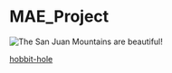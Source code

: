 # MAE_Project
![The San Juan Mountains are beautiful!](/HusseinBaraja/MAE_Project/blob/master/app/src/main/res/drawable/graduation.png)


[hobbit-hole][1]

[1]: https://en.wikipedia.org/wiki/Hobbit#Lifestyle
